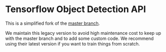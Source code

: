 # Tensorflow Object Detection API
This is a simplified fork of the [master branch](https://github.com/tensorflow/models/tree/master/research/object_detection). 

We maintain this legacy version to avoid high maintenance cost to keep up with the master branch and to add some custom code. We recommend using their latest version if you want to train things from scratch.